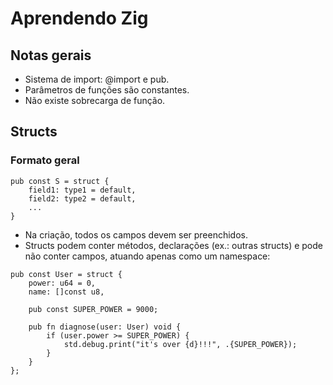# Aprendendo Zig

## Notas gerais

* Sistema de import: @import e pub.
* Parâmetros de funções são constantes.
* Não existe sobrecarga de função.

## Structs

### Formato geral

```
pub const S = struct {
    field1: type1 = default,
    field2: type2 = default,
    ...
}
```

* Na criação, todos os campos devem ser preenchidos.
* Structs podem conter métodos, declarações (ex.: outras structs) e pode não conter campos, atuando apenas como um namespace:

```zig
pub const User = struct {
	power: u64 = 0,
	name: []const u8,

	pub const SUPER_POWER = 9000;

	pub fn diagnose(user: User) void {
		if (user.power >= SUPER_POWER) {
			std.debug.print("it's over {d}!!!", .{SUPER_POWER});
		}
	}
};
```
